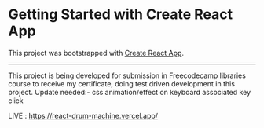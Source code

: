 # Getting Started with Create React App

This project was bootstrapped with [Create React App](https://github.com/facebook/create-react-app).

--------------------------------------

This project is being developed for submission in Freecodecamp libraries course to receive my certificate, doing test driven development in this project.
Update needed:- css animation/effect on keyboard associated key click

LIVE : https://react-drum-machine.vercel.app/
